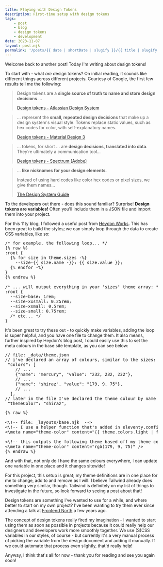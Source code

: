 ```yaml
---
title: Playing with Design Tokens
description: First-time setup with design tokens
tags:
    - post
    - blog
    - design tokens
    - development
date: 2023-11-07
layout: post.njk
permalink: '/posts/{{ date | shortDate | slugify }}/{{ title | slugify }}'
---
```


Welcome back to another post! Today I'm writing about design tokens!

To start with - what *are* design tokens? On initial reading, it sounds like different things across different projects. Courtesy of Google, the first few results tell me the following:

> Design tokens are a **single source of truth to name and store design decisions** ...
>
> <a href="https://atlassian.design/tokens/design-tokens" target="_blank" rel="noopener noreferrer">Design tokens - Atlassian Design System</a>

> ... represent the **small, repeated design decisions** that make up a design system's visual style. Tokens replace static values, such as hex codes for color, with self-explanatory names.
>
> <a href="https://m3.material.io/foundations/design-tokens/overview" target="_blank" rel="noopener noreferrer">Design tokens - Material Design 3</a>

> ... tokens, for short ... are **design decisions, translated into data**. They’re ultimately a communication tool...
>
> <a href="https://spectrum.adobe.com/page/design-tokens/" target="_blank" rel="noopener noreferrer">Design tokens - Spectrum (Adobe)</a>

> ... **like nicknames for your design elements**.
>
> Instead of using hard codes like color hex codes or pixel sizes, we give them names...
>
> <a href="https://thedesignsystem.guide/design-tokens" target="_blank" rel="noopener noreferrer">The Design System Guide</a>

To the developers out there - does this sound familiar? Surprise! **Design tokens are variables!** Often you'll include them in a JSON file and import them into your project.

For this 11ty blog, I followed a useful post from <a href="https://heydonworks.com/article/design-tokens-in-eleventy/" target="_blank" rel="noopener noreferrer">Heydon Works</a>. This has been great to build the styles; we can simply loop through the data to create CSS variables, like so:

<pre class="code css">
/* for example, the following loop... */
{% raw %}
:root {
  {% for size in theme.sizes -%}
    --size-{{ size.name -}}: {{ size.value }};
  {% endfor -%}
}
{% endraw %}

/* ... will output everything in your 'sizes' theme array: */
:root {
  --size-base: 1rem;
  --size-xxsmall: 0.25rem;
  --size-xsmall: 0.5rem;
  --size-small: 0.75rem;
  /* etc... */
}
</pre>

It's been great to try these out - to quickly make variables, adding the loop is super helpful, and you have one file to change them. It also means, further inspired by Heydon's blog post, I could easily use this to set the meta colours in the base site template, as you can see below:

<pre class="code js">
// file: _data/theme.json
// i've declared an array of colours, similar to the sizes:
 "colors": [
    // ...
    {"name": "mercury", "value": "232, 232, 232"},
    // ...
    {"name": "shiraz", "value": "179, 9, 75"},
    // ...
  ],
// later in the file I've declared the theme colour by name rather than by value
 "themeColor": "shiraz",
</pre>

<pre class="code html">
{% raw %}
<!-- todo: this snippet needs properly escaping! -->
<\!-- file: _layouts/base.njk  -->
<\!-- I use a helper function that's added in eleventy.config.js - this helps me find the right colour from the theme colours  -->
<\meta name="theme-color" content="{{ theme.colors.light | findColor(theme.themeColor) }}" />

<\!-- this outputs the following theme based off my theme colours: -->
<\meta name="theme-color" content="rgb(179, 9, 75)" />
{% endraw %}
</pre>

And with that, not only do I have the same colours everywhere, I can update one variable in one place and it changes sitewide!

For this project, this setup is great; my theme definitions are in one place for me to change, add to and remove as I will. I believe Tailwind already does something very similar, though. Tailwind is definitely on my list of things to investigate in the future, so look forward to seeing a post about that!

Design tokens are something I've wanted to use for a while, and where better to start on my own project? I've been wanting to try them ever since attending a talk at <a href="https://frontendnorth.com/" target="_blank" rel="noopener noreferrer">Frontend North</a> a few years ago.

The concept of design tokens really fired my imagination - I wanted to start using them as soon as possible in projects because it could really help our designers and developers work more smoothly together. We use (S)CSS variables in our styles, of course - but currently it's a very manual process of picking the variable from the design document and adding it manually. If we could automate that process even slightly, that'd really help!

Anyway, I think that's all for now - thank you for reading and see you again soon!
